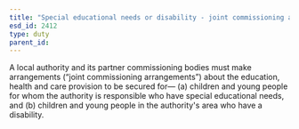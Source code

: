```yaml
---
title: "Special educational needs or disability - joint commissioning arrangements"
esd_id: 2412
type: duty
parent_id:  
---
```


A local authority and its partner commissioning bodies must make arrangements (“joint commissioning arrangements”) about the education, health and care provision to be secured for—
(a) children and young people for whom the authority is responsible who have special educational needs, and
(b) children and young people in the authority's area who have a disability.

